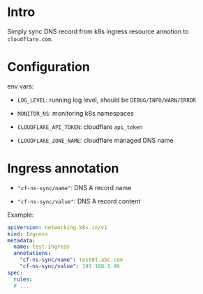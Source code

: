 # Intro

Simply sync DNS record from k8s ingress resource annotion to `cloudflare.com`.

# Configuration

env vars:

- `LOG_LEVEL`: running log level, should be `DEBUG/INFO/WARN/ERROR`

- `MONITOR_NS`: monitoring k8s namespaces

- `CLOUDFLARE_API_TOKEN`: cloudflare `api_token`

- `CLOUDFLARE_ZONE_NAME`: cloudflare managed DNS name

# Ingress annotation

- `"cf-ns-sync/name"`: DNS A record name

- `"cf-ns-sync/value"`: DNS A record content

Example:

```yaml
apiVersion: networking.k8s.io/v1
kind: Ingress
metadata:
  name: test-ingress
  annotations:
    "cf-ns-sync/name": test01.abc.com
    "cf-ns-sync/value": 191.168.1.99
spec:
  rules:
  # ...
```
